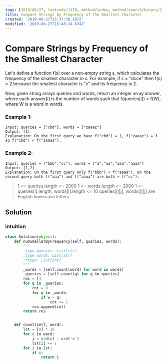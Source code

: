 ```yaml
---
tags: [2019/08/27, leetcode/1170, method/index, method/search/binary/1]
title: Compare Strings by Frequency of the Smallest Character
created: '2019-08-27T15:37:58.107Z'
modified: '2019-08-27T15:48:24.674Z'
---
```


# Compare Strings by Frequency of the Smallest Character

Let's define a function f(s) over a non-empty string s, which calculates the frequency of the smallest character in s. For example, if s = "dcce" then f(s) = 2 because the smallest character is "c" and its frequency is 2.

Now, given string arrays queries and words, return an integer array answer, where each answer[i] is the number of words such that f(queries[i]) < f(W), where W is a word in words.

### Example 1:

```
Input: queries = ["cbd"], words = ["zaaaz"]
Output: [1]
Explanation: On the first query we have f("cbd") = 1, f("zaaaz") = 3 so f("cbd") < f("zaaaz").
```

### Example 2:

```
Input: queries = ["bbb","cc"], words = ["a","aa","aaa","aaaa"]
Output: [1,2]
Explanation: On the first query only f("bbb") < f("aaaa"). On the second query both f("aaa") and f("aaaa") are both > f("cc").
```

> 1 <= queries.length <= 2000
> 1 <= words.length <= 2000
> 1 <= queries[i].length, words[i].length <= 10
> queries[i][j], words[i][j] are English lowercase letters.

## Solution

### intuition

```python
class Solution(object):
    def numSmallerByFrequency(self, queries, words):
        """
        :type queries: List[str]
        :type words: List[str]
        :rtype: List[int]
        """
        _words = [self.count(word) for word in words]
        _queries = [self.count(q) for q in queries]
        res = []
        for q in _queries:
            cnt = 0
            for w in _words:
                if w > q:
                    cnt += 1
            res.append(cnt)
        return res


    def count(self, word):
        lst = [0] * 26
        for c in word:
            i = ord(c) - ord('a')
            lst[i] += 1
        for i in lst:
            if i:
                return i
```
